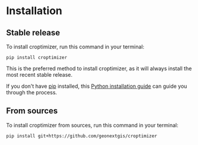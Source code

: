 # Installation

## Stable release

To install croptimizer, run this command in your terminal:

```
pip install croptimizer
```

This is the preferred method to install croptimizer, as it will always install the most recent stable release.

If you don't have [pip](https://pip.pypa.io) installed, this [Python installation guide](http://docs.python-guide.org/en/latest/starting/installation/) can guide you through the process.

## From sources

To install croptimizer from sources, run this command in your terminal:

```
pip install git+https://github.com/geonextgis/croptimizer
```
